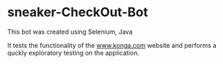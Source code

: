 # sneaker-CheckOut-Bot

This bot was created using Selenium, Java

It tests the functionality of the www.konga.com website and performs a quckly exploratory testing on the application.
